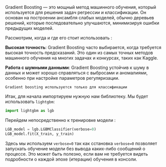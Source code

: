 Gradient Boosting — это мощный метод машинного обучения, который используется для решения задач регрессии и классификации. Он основан на построении ансамбля слабых моделей, обычно деревьев решений, которые последовательно улучшаются, минимизируя ошибки предыдущих моделей. 

Рассмотрим, когда и где его стоит использовать :

**Высокая точность**: Gradient Boosting часто выбирается, когда требуется высокая точность предсказаний. Это один из самых точных методов машинного обучения на многих задачах и конкурсах, таких как Kaggle.

**Работа с шумными данными**: Gradient Boosting устойчив к шуму в данных и может хорошо справляться с выбросами и аномалиями, особенно при настройке параметров регуляризации.

`Gradient boosting используется только для классификации`

Итак, для начала импортируем нужную нам библиотеку. Мы будет использовать `lightgbm`:

```python 
import lightgbm as lgb
```

Перейдем непосредственно к тренировке модели : 

```python 
LGB_model = lgb.LGBMClassifier(verbose=0)
LGB_model.fit(X_train, y_train)
```

Здесь мы используем `verbose=0` так как cстановка `verbose=0` позволяет запускать обучение модели без вывода каких-либо сообщений о процессе. Это может быть полезно, если вам не требуется видеть подробности о каждой эпохе (итерации) обучения в консоли.

